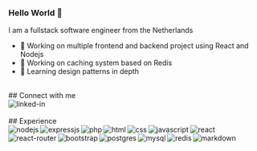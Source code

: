 ### Hello World 👋
I am a fullstack software engineer from the Netherlands
- 🔭 Working on multiple frontend and backend project using React and Nodejs
- 🔭 Working on caching system based on Redis
- 🌱 Learning design patterns in depth
<br>
## Connect with me 
<br>
<a href="https://www.linkedin.com/in/ramonvdelft/">
<img align="left" alt="linked-in" src="https://img.shields.io/badge/linkedin-%230077B5.svg?&style=for-the-badge&logo=linkedin&logoColor=white" />
  </a>

<br>
<br>
## Experience
<br>
<div>

<img align="left" alt="nodejs" src="https://img.shields.io/badge/node.js%20-%2343853D.svg?&style=for-the-badge&logo=node.js&logoColor=white" />
<img align="left" alt="expressjs" src="https://img.shields.io/badge/Express.js-404D59?style=for-the-badge" />
<img align="left" alt="php" src="https://img.shields.io/badge/PHP-777BB4?style=for-the-badge&logo=php&logoColor=white" />

  <img align="left" alt="html" src="https://img.shields.io/badge/html-critical?logo=html5&logoColor=white&style=for-the-badge" />
<img align="left" alt="css" src="https://img.shields.io/badge/css-blue?logo=css3&logoColor=white&style=for-the-badge" />
<img align="left" alt="javascript" src="https://img.shields.io/badge/javascipt-yellow?logo=javascript&logoColor=white&style=for-the-badge" />
<img align="left" alt="react" src="https://img.shields.io/badge/react%20-%2320232a.svg?&style=for-the-badge&logo=react&logoColor=%2361DAFB" />
<img align="left" alt="react-router" src="https://img.shields.io/badge/React_Router-CA4245?style=for-the-badge&logo=react-router&logoColor=white" />
<img align="left" alt="bootstrap" src="https://img.shields.io/badge/Bootstrap-563D7C?style=for-the-badge&logo=bootstrap&logoColor=white" />
  
<img align="left" alt="postgres" src="https://img.shields.io/badge/postgres-%23316192.svg?&style=for-the-badge&logo=postgresql&logoColor=white" />
<img align="left" alt="mysql" src="https://img.shields.io/badge/MySQL-00000F?style=for-the-badge&logo=mysql&logoColor=white" />
<img align="left" alt="redis" src="https://img.shields.io/badge/redis%20-red.svg?&style=for-the-badge&logo=redis&logoColor=white" />

<img align="left" alt="markdown" src="https://img.shields.io/badge/Markdown-000000?style=for-the-badge&logo=markdown&logoColor=white" />
  
  
  </div>
<br>
<br>
